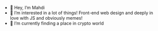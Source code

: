 - 👋 Hey, I’m Mahdi
- 👀 I’m interested in a lot of things! Front-end web design and deeply in love with JS and obviously memes!
- 🌱 I’m currently finding a place in crypto world

<!---
MahdiMohammadii/MahdiMohammadii is a ✨ special ✨ repository because its `README.md` (this file) appears on your GitHub profile.
You can click the Preview link to take a look at your changes.
--->
